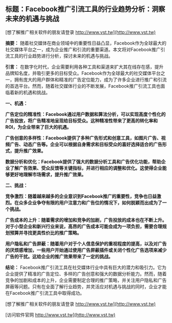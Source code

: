 ## **标题：Facebook推广引流工具的行业趋势分析：洞察未来的机遇与挑战**

[想了解推广相关软件的朋友请登录 http://www.vst.tw](http://www.vst.tw)

**摘要：**
随着社交媒体在商业领域中的重要性日益凸显，Facebook作为全球最大的社交媒体平台之一，成为企业推广和引流的重要渠道。本文将对Facebook推广引流工具的行业趋势进行分析，探讨未来的机遇与挑战。

**引言：**
在数字化时代，企业需要利用各种工具和渠道来扩大其在线存在感，提升品牌知名度，并吸引更多的目标受众。Facebook作为全球最大的社交媒体平台之一，拥有庞大的用户群体和精准的广告定位能力，成为了许多企业进行推广和引流的首选平台。然而，随着社交媒体行业的不断发展，Facebook推广引流工具也面临着新的机遇和挑战。

**一、机遇：**

**广告定位的精准性：Facebook通过用户数据和算法分析，可以实现高度个性化的广告投放，将广告精准地呈现给目标受众。这种精准性带来了更高的转化率和ROI，为企业带来了巨大的机遇。**

**广告创意的多样性：Facebook提供了多种广告形式和创意工具，如图片广告、视频广告、动态广告等。企业可以根据自身需求和目标受众的喜好选择适合的广告形式，提升推广效果。**

**数据分析和优化：Facebook提供了强大的数据分析工具和广告优化功能，帮助企业了解广告效果、受众反馈等关键指标，并进行相应的调整和优化。这使得企业能够更好地理解市场需求，提升推广效果。**

**二、挑战：**

**竞争激烈：随着越来越多的企业意识到Facebook推广的重要性，竞争也日益激烈。在众多企业争夺有限的用户注意力和广告位的情况下，如何脱颖而出成为了一个挑战。**

**广告成本的上升：随着需求的增加和竞争的加剧，广告投放的成本也在不断上升。对于小型企业和新兴行业来说，高昂的广告成本可能会成为一项负担，需要合理规划预算并寻找更具性价比的推广策略。**

**用户隐私和广告屏蔽：随着用户对于个人信息保护的重视程度的提高，以及对广告的厌烦感增加，一些用户开始通过使用广告屏蔽插件或关闭个性化广告选项来减少广告的干扰。这给企业的推广效果带来了一定的挑战。**

**结论：**
Facebook推广引流工具在社交媒体行业中具有巨大的潜力和吸引力。它为企业提供了精准的广告定位、多样的广告创意和强大的数据分析能力。然而，随着竞争的加剧和成本的上升，企业需要制定合理的推广策略，并关注用户隐私和广告屏蔽等问题。只有在全面了解行业趋势，并灵活应对机遇与挑战的同时，企业才能在Facebook推广引流工具中取得成功。

[想了解推广相关软件的朋友请登录 http://www.vst.tw](http://www.vst.tw)


[访问软件官网 http://www.vst.tw](http://www.vst.tw)
